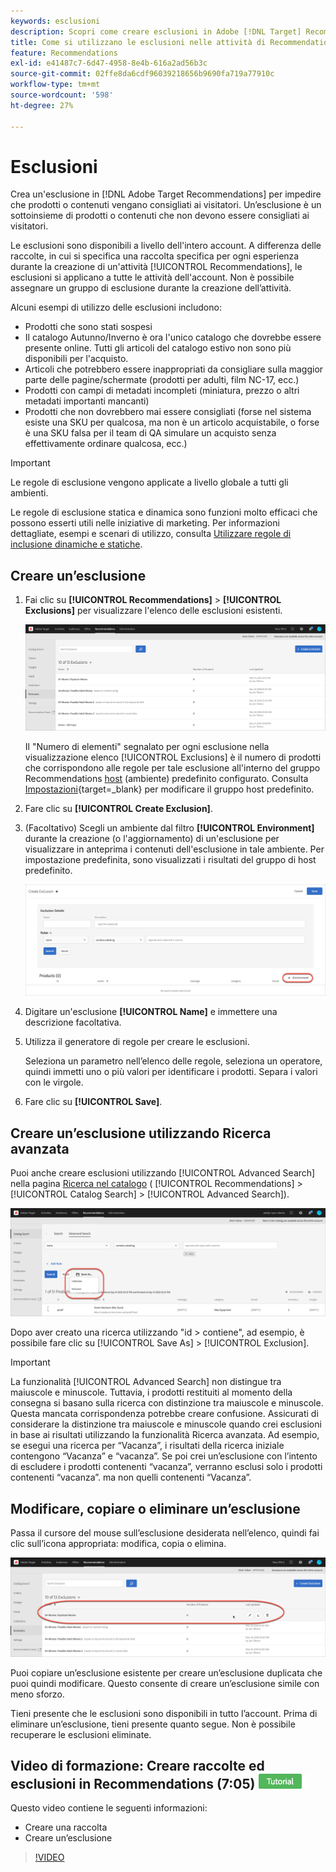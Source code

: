 ```yaml
---
keywords: esclusioni
description: Scopri come creare esclusioni in Adobe [!DNL Target] Recommendations per impedire che prodotti o contenuti vengano consigliati ai visitatori.
title: Come si utilizzano le esclusioni nelle attività di Recommendations?
feature: Recommendations
exl-id: e41487c7-6d47-4958-8e4b-616a2ad56b3c
source-git-commit: 02ffe8da6cdf96039218656b9690fa719a77910c
workflow-type: tm+mt
source-wordcount: '598'
ht-degree: 27%

---
```


# Esclusioni

Crea un&#39;esclusione in [!DNL Adobe Target Recommendations] per impedire che prodotti o contenuti vengano consigliati ai visitatori. Un’esclusione è un sottoinsieme di prodotti o contenuti che non devono essere consigliati ai visitatori.

Le esclusioni sono disponibili a livello dell&#39;intero account. A differenza delle raccolte, in cui si specifica una raccolta specifica per ogni esperienza durante la creazione di un&#39;attività [!UICONTROL Recommendations], le esclusioni si applicano a tutte le attività dell&#39;account. Non è possibile assegnare un gruppo di esclusione durante la creazione dell’attività.

Alcuni esempi di utilizzo delle esclusioni includono:

* Prodotti che sono stati sospesi
* Il catalogo Autunno/Inverno è ora l&#39;unico catalogo che dovrebbe essere presente online. Tutti gli articoli del catalogo estivo non sono più disponibili per l&#39;acquisto.
* Articoli che potrebbero essere inappropriati da consigliare sulla maggior parte delle pagine/schermate (prodotti per adulti, film NC-17, ecc.)
* Prodotti con campi di metadati incompleti (miniatura, prezzo o altri metadati importanti mancanti)
* Prodotti che non dovrebbero mai essere consigliati (forse nel sistema esiste una SKU per qualcosa, ma non è un articolo acquistabile, o forse è una SKU falsa per il team di QA simulare un acquisto senza effettivamente ordinare qualcosa, ecc.)

>[!IMPORTANT]
>
>Le regole di esclusione vengono applicate a livello globale a tutti gli ambienti.
>
>Le regole di esclusione statica e dinamica sono funzioni molto efficaci che possono esserti utili nelle iniziative di marketing. Per informazioni dettagliate, esempi e scenari di utilizzo, consulta [Utilizzare regole di inclusione dinamiche e statiche](/help/main/c-recommendations/c-algorithms/use-dynamic-and-static-inclusion-rules.md#concept_4CB5C0FA705D4E449BD0B37B3D987F9F).

## Creare un’esclusione

1. Fai clic su **[!UICONTROL Recommendations]** > **[!UICONTROL Exclusions]** per visualizzare l&#39;elenco delle esclusioni esistenti.

   ![immagine elenco esclusioni](assets/exclusions_list.png)

   Il &quot;Numero di elementi&quot; segnalato per ogni esclusione nella visualizzazione elenco [!UICONTROL Exclusions] è il numero di prodotti che corrispondono alle regole per tale esclusione all&#39;interno del gruppo Recommendations [host](/help/main/administrating-target/hosts.md) (ambiente) predefinito configurato. Consulta [Impostazioni](https://experienceleague.adobe.com/docs/target-dev/developer/recommendations.html?lang=it){target=_blank} per modificare il gruppo host predefinito.

1. Fare clic su **[!UICONTROL Create Exclusion]**.

1. (Facoltativo) Scegli un ambiente dal filtro **[!UICONTROL Environment]** durante la creazione (o l&#39;aggiornamento) di un&#39;esclusione per visualizzare in anteprima i contenuti dell&#39;esclusione in tale ambiente. Per impostazione predefinita, sono visualizzati i risultati del gruppo di host predefinito.

   ![Creare un’esclusione](/help/main/c-recommendations/c-products/assets/CreateExclusion.png)

1. Digitare un&#39;esclusione **[!UICONTROL Name]** e immettere una descrizione facoltativa.

1. Utilizza il generatore di regole per creare le esclusioni.

   Seleziona un parametro nell’elenco delle regole, seleziona un operatore, quindi immetti uno o più valori per identificare i prodotti. Separa i valori con le virgole.

1. Fare clic su **[!UICONTROL Save]**.

## Creare un’esclusione utilizzando Ricerca avanzata

Puoi anche creare esclusioni utilizzando [!UICONTROL Advanced Search] nella pagina [Ricerca nel catalogo](/help/main/c-recommendations/c-products/catalog-search.md#save-as) ( [!UICONTROL Recommendations] > [!UICONTROL Catalog Search] > [!UICONTROL Advanced Search]).

![Finestra di dialogo Salva con nome](/help/main/c-recommendations/c-products/assets/save-as.png)

Dopo aver creato una ricerca utilizzando &quot;id > contiene&quot;, ad esempio, è possibile fare clic su [!UICONTROL Save As] > [!UICONTROL Exclusion].

>[!IMPORTANT]
>
>La funzionalità [!UICONTROL Advanced Search] non distingue tra maiuscole e minuscole. Tuttavia, i prodotti restituiti al momento della consegna si basano sulla ricerca con distinzione tra maiuscole e minuscole. Questa mancata corrispondenza potrebbe creare confusione. Assicurati di considerare la distinzione tra maiuscole e minuscole quando crei esclusioni in base ai risultati utilizzando la funzionalità Ricerca avanzata. Ad esempio, se esegui una ricerca per “Vacanza”, i risultati della ricerca iniziale contengono “Vacanza” e “vacanza”. Se poi crei un’esclusione con l’intento di escludere i prodotti contenenti “vacanza”, verranno esclusi solo i prodotti contenenti “vacanza”. ma non quelli contenenti “Vacanza”.

## Modificare, copiare o eliminare un’esclusione

Passa il cursore del mouse sull’esclusione desiderata nell’elenco, quindi fai clic sull’icona appropriata: modifica, copia o elimina.

![Icone al passaggio del mouse per un&#39;esclusione](/help/main/c-recommendations/c-products/assets/hover-exclusions.png)

Puoi copiare un’esclusione esistente per creare un’esclusione duplicata che puoi quindi modificare. Questo consente di creare un’esclusione simile con meno sforzo.

Tieni presente che le esclusioni sono disponibili in tutto l’account. Prima di eliminare un’esclusione, tieni presente quanto segue. Non è possibile recuperare le esclusioni eliminate.

## Video di formazione: Creare raccolte ed esclusioni in Recommendations (7:05) ![Icona esercitazione](/help/main/assets/tutorial.png)

Questo video contiene le seguenti informazioni:

* Creare una raccolta
* Creare un’esclusione

>[!VIDEO](https://video.tv.adobe.com/v/328804?captions=ita)
